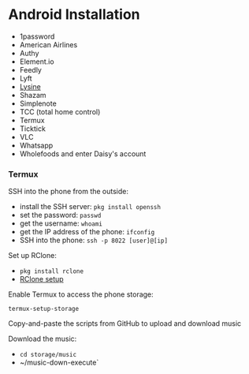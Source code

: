 # Android Installation

- 1password
- American Airlines
- Authy
- Element.io
- Feedly
- Lyft
- [Lysine](https://kevgo.github.io/lysine)
- Shazam
- Simplenote
- TCC (total home control)
- Termux
- Ticktick
- VLC
- Whatsapp
- Wholefoods and enter Daisy's account

### Termux

SSH into the phone from the outside:

- install the SSH server: `pkg install openssh`
- set the password: `passwd`
- get the username: `whoami`
- get the IP address of the phone: `ifconfig`
- SSH into the phone: `ssh -p 8022 [user]@[ip]`

Set up RClone:

- `pkg install rclone`
- [RClone setup](rclone.md)

Enable Termux to access the phone storage:

```
termux-setup-storage
```

Copy-and-paste the scripts from GitHub to upload and download music

Download the music:

- `cd storage/music`
- ~/music-down-execute`

